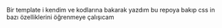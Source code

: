 Bir template i kendim ve kodlarına bakarak yazdım bu repoya bakıp css in bazı özelliklerini öğrenmeye çalışıcam
